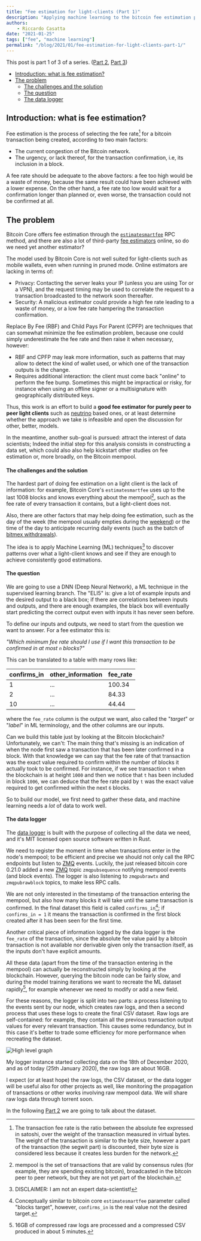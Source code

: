 ```yaml
---
title: "Fee estimation for light-clients (Part 1)"
description: "Applying machine learning to the bitcoin fee estimation problem"
authors:
    - Riccardo Casatta
date: "2021-01-25"
tags: ["fee", "machine learning"]
permalink: "/blog/2021/01/fee-estimation-for-light-clients-part-1/"
---
```


This post is part 1 of 3 of a series. ([Part 2], [Part 3])

- [Introduction: what is fee estimation?](#introduction-what-is-fee-estimation)
- [The problem](#the-problem)
    + [The challenges and the solution](#the-challenges-and-the-solution)
    + [The question](#the-question)
    + [The data logger](#the-data-logger)

## Introduction: what is fee estimation?

Fee estimation is the process of selecting the fee rate[^fee rate] for a bitcoin transaction being created, according to two main factors:

* The current congestion of the Bitcoin network.
* The urgency, or lack thereof, for the transaction confirmation, i.e, its inclusion in a block.

A fee rate should be adequate to the above factors: a fee too high would be a waste of money, because the same result could have been achieved with a lower expense. On the other hand, a fee rate too low would wait for a confirmation longer than planned or, even worse, the transaction could not be confirmed at all.

## The problem

Bitcoin Core offers fee estimation through the [`estimatesmartfee`] RPC method, and there are also a lot of third-party [fee estimators] online, so do we need yet another estimator?

The model used by Bitcoin Core is not well suited for light-clients such as mobile wallets, even when running in pruned mode. Online estimators are lacking in terms of:

* Privacy: Contacting the server leaks your IP (unless you are using Tor or a VPN), and the request timing may be used to correlate the request to a transaction broadcasted to the network soon thereafter.
* Security: A malicious estimator could provide a high fee rate leading to a waste of money, or a low fee rate hampering the transaction confirmation.

Replace By Fee (RBF) and Child Pays For Parent (CPFP) are techniques that can somewhat minimize the fee estimation problem, because one could simply underestimate the fee rate and then raise it when necessary, however:
* RBF and CPFP may leak more information, such as patterns that may allow to detect the kind of wallet used, or which one of the transaction outputs is the change.
* Requires additional interaction: the client must come back "online" to perform the fee bump. Sometimes this might be impractical or risky, for instance when using an offline signer or a multisignature with geographically distributed keys.

Thus, this work is an effort to build a **good fee estimator for purely peer to peer light clients** such as [neutrino] based ones, or at least determine whether the approach we take is infeasible and open the discussion
for other, better, models.

In the meantime, another sub-goal is pursued: attract the interest of data scientists; Indeed the initial step for this analysis consists in constructing a data set, which could also also help kickstart other studies on fee estimation or, more broadly, on the Bitcoin mempool.

#### The challenges and the solution

The hardest part of doing fee estimation on a light client is the lack of information: for example, Bitcoin Core's `estimatesmartfee` uses up to the last 1008 blocks and knows everything about the mempool[^mempool], such as the fee rate of every transaction it contains, but a light-client does not.

Also, there are other factors that may help doing fee estimation, such as the day of the week (the mempool usually empties during the [weekend]) or the time of the day to anticipate recurring daily events
(such as the batch of [bitmex withdrawals]).

The idea is to apply Machine Learning (ML) techniques[^disclaimer] to discover patterns over what a light-client knows and see if they are enough to achieve consistently good estimations.

#### The question

We are going to use a DNN (Deep Neural Network), a ML technique in the supervised learning branch. The "ELI5" is: give a lot of example inputs and the desired output to a black box; if there are correlations between inputs and outputs,
and there are enough examples, the black box will eventually start predicting the correct output even with inputs it has never seen before.

To define our inputs and outputs, we need to start from the question we want to answer. For a fee estimator this is:

*"Which minimum fee rate should I use if I want this transaction to be confirmed in at most `n` blocks?"*

This can be translated to a table with many rows like:

confirms_in | other_information | fee_rate
-|-|-
1|...|100.34
2|...| 84.33
10|...| 44.44

where the `fee_rate` column is the output we want, also called the "*target*" or "*label*" in ML terminology, and the other columns are our inputs.

Can we build this table just by looking at the Bitcoin blockchain? Unfortunately, we can't:
The main thing that's missing is an indication of when the node first saw a transaction that has been later confirmed in a block. With that knowledge we can say that the fee rate of that transaction was the exact value required to confirm
within the number of blocks it actually took to be confirmed. For instance, if we see transaction `t` when the blockchain is at height `1000` and then we notice that `t` has been included in block `1006`, we can deduce that the
fee rate paid by `t` was the exact value required to get confirmed within the next `6` blocks.

So to build our model, we first need to gather these data, and machine learning needs a *lot* of data to work well.

#### The data logger

The [data logger] is built with the purpose of collecting all the data we need, and it's MIT licensed open source software written in Rust.

We need to register the moment in time when transactions enter in the node's mempool; to be efficient and precise we should not only call the RPC endpoints but listen to [ZMQ] events. Luckily, the just released bitcoin core 0.21.0 added a new [ZMQ] topic `zmqpubsequence` notifying mempool events (and block events). The logger is also listening to `zmqpubrawtx` and `zmqpubrawblock` topics, to make less RPC calls.

We are not only interested in the timestamp of the transaction entering the mempool, but also how many blocks it will take until the same transaction is confirmed.
In the final dataset this field is called `confirms_in`[^blocks target]; if `confirms_in = 1` it means the transaction is confirmed in the first block created after it has been seen for the first time.

Another critical piece of information logged by the data logger is the `fee_rate` of the transaction, since the absolute fee value paid by a bitcoin transaction is not available nor derivable given only the transaction itself, as the inputs don't have explicit amounts.

All these data (apart from the time of the transaction entering in the mempool) can actually be reconstructed simply by looking at the blockchain. However, querying the bitcoin node can be fairly slow, and during the model training iterations we want to recreate the ML dataset rapidly[^fast], for example whenever we need to modify or add a new field.

For these reasons, the logger is split into two parts: a process listening to the events sent by our node, which creates raw logs, and then a second process that uses these logs to create the final CSV dataset.
Raw logs are self-contained: for example, they contain all the previous transaction output values for every relevant transaction. This causes some redundancy, but in this case it's better to trade some efficiency for more performance
when recreating the dataset.

![High level graph](/img/fee-estimation-for-light-clients/high-level-graph.svg)

My logger instance started collecting data on the 18th of December 2020, and as of today (25th January 2020), the raw logs are about 16GB.

I expect (or at least hope) the raw logs, the CSV dataset, or the data logger will be useful also for other projects as well, like monitoring the propagation of transactions or other works involving raw mempool data. We will share raw logs data through torrent soon.

In the following [Part 2] we are going to talk about the dataset.

[^fee rate]: The transaction fee rate is the ratio between the absolute fee expressed in satoshi, over the weight of the transaction measured in virtual bytes. The weight of the transaction is similar to the byte size, however a part of the transaction (the segwit part) is discounted, their byte size is considered less because it creates less burden for the network.
[^mempool]: mempool is the set of transactions that are valid by consensus rules (for example, they are spending existing bitcoin), broadcasted in the bitcoin peer to peer network, but they are not yet part of the blockchain.
[^disclaimer]: DISCLAIMER: I am not an expert data-scientist!
[^blocks target]: Conceptually similar to bitcoin core `estimatesmartfee` parameter called "blocks target", however, `confirms_in` is the real value not the desired target.
[^fast]: 16GB of compressed raw logs are processed and a compressed CSV produced in about 5 minutes.

[Part 1]: /blog/2021/01/fee-estimation-for-light-clients-part-1/
[Part 2]: /blog/2021/01/fee-estimation-for-light-clients-part-2/
[Part 3]: /blog/2021/01/fee-estimation-for-light-clients-part-3/
[`estimatesmartfee`]: https://bitcoincore.org/en/doc/0.20.0/rpc/util/estimatesmartfee/
[bitmex withdrawals]: https://b10c.me/mempool-observations/2-bitmex-broadcast-13-utc/
[fee estimators]: https://b10c.me/blog/003-a-list-of-public-bitcoin-feerate-estimation-apis/
[neutrino]: https://github.com/bitcoin/bips/blob/master/bip-0157.mediawiki
[weekend]: https://www.blockchainresearchlab.org/2020/03/30/a-week-with-bitcoin-transaction-timing-and-transaction-fees/
[ZMQ]: https://github.com/bitcoin/bitcoin/blob/master/doc/zmq.md
[data logger]: https://github.com/RCasatta/bitcoin_logger

